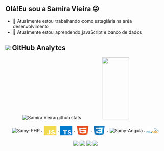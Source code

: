 ## Olá!Eu sou a  Samira Vieira 😜

- 🔭 Atualmente estou trabalhando como estagiária na aréa desenvolvimento
- 🌱 Atualmente estou aprendendo javaScript e banco de dados 

##  <img height="20em" src="https://thumbs.gfycat.com/YoungWeakCanadagoose-max-1mb.gif"/> GitHub Analytcs
<div align="center">  
  <img width="49%" height="195px" src="https://github-readme-stats.vercel.app/api?username=Samiihh&show_icons=true&theme=github_dark&include_all_commits=true&count_private=true" alt="Samira Vieira github stats" /> 
  <img width="41%" height="195px" src="https://github-readme-stats.vercel.app/api/top-langs/?username=Samiihh&layout=compact&langs_count_weight=0.5&theme=github_dark" />

  <div style="display: inline_block"><br>
  <img align="center" alt="Samy-PHP" height="50" width="40" src="https://cdn.jsdelivr.net/gh/devicons/devicon/icons/php/php-original.svg" /> 
  .
  <img align="center" alt="Samy-Js" height="30" width="40" src="https://raw.githubusercontent.com/devicons/devicon/master/icons/javascript/javascript-plain.svg">
  .
  <img align="center" alt="Samy-Ts" height="30" width="40" src="https://raw.githubusercontent.com/devicons/devicon/master/icons/typescript/typescript-plain.svg">
  .
  <img align="center" alt="Samy-HTML" height="30" width="40" src="https://raw.githubusercontent.com/devicons/devicon/master/icons/html5/html5-original.svg">
  .
  <img align="center" alt="Samy-CSS" height="30" width="40" src="https://raw.githubusercontent.com/devicons/devicon/master/icons/css3/css3-original.svg">
  .
  <img align="center" alt="Samy-Angula" height="30" width="40"src="https://cdn.jsdelivr.net/gh/devicons/devicon/icons/angularjs/angularjs-original.svg" /> 
  .
  <img align="center" alt="thegaab-Mysql" height="30" width="40" src="https://github.com/devicons/devicon/blob/master/icons/mysql/mysql-original-wordmark.svg">
</div>
<br>
<div> 
  <a href="https://www.instagram.com/saahhhvieira_" target="_blank"><img src="https://img.shields.io/badge/-Instagram-%23E4405F?style=for-the-badge&logo=instagram&logoColor=white" target="_blank"></a>
 	<a href="https://www.twitch.tv/saamiihh" target="_blank"><img src="https://img.shields.io/badge/Twitch-9146FF?style=for-the-badge&logo=twitch&logoColor=white" target="_blank"></a>
  <a href = "mailto:samira.v.souza20@gmail.com"><img src="https://img.shields.io/badge/-Gmail-%23333?style=for-the-badge&logo=gmail&logoColor=white" target="_blank"></a>
  <a href="https://www.linkedin.com/in/samira-vieira-de-souza-1b6996129" target="_blank"><img src="https://img.shields.io/badge/-LinkedIn-%230077B5?style=for-the-badge&logo=linkedin&logoColor=white" target="_blank"></a>   
</div>







